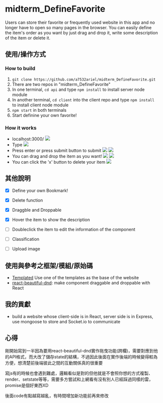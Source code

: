 # midterm_DefineFavorite
Users can store their favorite or frequently used website in this app and no longer have to open so many pages in the browser. You can easily define the item's order as you want by just drag and drop it, write some description of the item or delete it. 

## 使用/操作方式
### How to build
1. `git clone https://github.com/a7532ariel/midterm_DefineFavorite.git` 
2. There are two repos in "midterm_DefineFavorite"
3. In one terminal, `cd api` and type `npm install` to install server node module
4. In another terminal,  `cd client` into the client repo and type `npm install` to install client node module
5. `npm start` in both terminals
6. Start definine your own favorite!

### How it works
* localhost:3000/
![](https://i.imgur.com/TMenqKy.png)
* Type
![](https://i.imgur.com/WUHdWra.png)
* Press enter or press submit button to submit
![](https://i.imgur.com/dOAPNd9.png)
![](https://i.imgur.com/e8a4ufa.png)
* You can drag and drop the item as you want!
![](https://i.imgur.com/J1PyOFA.jpg)
![](https://i.imgur.com/4J62LW3.png)
* You can click the 'x' button to delete your item
![](https://i.imgur.com/OkZgXad.png)



## 其他說明
- [x] Define your own Bookmark!
- [x] Delete function
- [x] Draggble and Droppable
- [x] Hover the item to show the description
- [ ] Doubleclick the item to edit the information of the component
- [ ] Classification
- [ ] Upload image


## 使用與參考之框架/模組/原始碼
* [Templated](https://templated.co/) Use one of the templates as the base of the website
* [react-beautiful-dnd](https://github.com/atlassian/react-beautiful-dnd): make component draggable and droppable with React

## 我的貢獻
* build a website whose client-side is in React, server side is in Express, use mongoose to store and Socket.io to communicate 
## 心得
剛開始寫到一半因為要用react-beautiful-dnd實作拖曳功能(跨欄)，需要對應到他的API格式，而大改了儲存state的結構，不過因此後面在實作後端的時候變得較為方便，想清楚前後端彼此之間的互動關係真的很重要

寫js有的時候也會遇到難處，邏輯看似是對的但他就是不會照你想的方式複製、render、setstate等等，需要多方嘗試和上網看有沒有別人已經踩過同樣的雷，promise是個好東西XD

後面code有點越寫越亂，有時間增加新功能前再來修改
